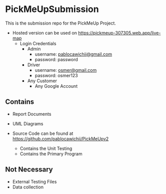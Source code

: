 # PickMeUpSubmission

This is the submission repo for the PickMeUp Project.

- Hosted version can be used on https://pickmeup-307305.web.app/live-map
    - Login Credentials
      - Admin
        - username: pablocawichii@gmail.com
        - password: password
      - Driver
        - username: osmer@gmail.com
        - password: osmer123
      - Any Customer
        - Any Google Account

## Contains

- Report Documents

- UML Diagrams

- Source Code can be found at https://github.com/pablocawichii/PickMeUpv2

    - Contains the Unit Testing
    - Contains the Primary Program

## Not Necessary

- External Testing Files
- Data collection

